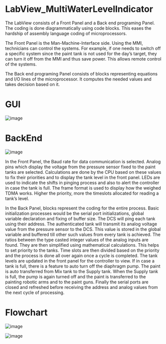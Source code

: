 # LabView_MultiWaterLevelIndicator
The LabView consists of a Front Panel and a Back end programing Panel. The coding is done diagrammatically using code blocks. This eases the hardship of assembly language coding of microprocessors. 

The Front Panel is the Man-Machine-Interface side. Using the MMI, technicians can control the systems. For example, if one needs to switch off a specific system since the paint tank is not used for the day’s target, they can turn it off from the MMI and thus save power. This allows remote control of the systems.
    
The Back end programing Panel consists of blocks representing equations and I/O lines of the microprocessor. It computes the needed values and takes decision based on it.

# GUI
![image](https://user-images.githubusercontent.com/49431830/140967639-4ded82a4-45dd-41c7-a026-a37519fff6eb.png)

# BackEnd
![image](https://user-images.githubusercontent.com/49431830/140967787-0be62eed-5fe9-4bdd-bc5f-ce5696f4f9d7.png)

In the Front Panel, the Baud rate for data communication is selected. Analog pins which display the voltage from the pressure sensor fixed to the paint tanks are selected. Calculations are done by the CPU based on these values to fix their priorities and to display the tank level in the front panel. LEDs are used to indicate the shifts in pinging process and also to alert the controller in case the tank is full. The frame format is used to display how the weighed TDMA works. Higher the priority, more the timeslots allocated for reading a tank’s level.

In the Back Panel, blocks represent the coding for the entire process. Basic initialization processes would be the serial port initializations, global variable declaration and fixing of buffer size. The DCS will ping each tank using their address. The authenticated tank will transmit its analog voltage value from the pressure sensor to the DCS. This value is stored in the global variable and buffered till other such values from every tank is achieved. The ratios between the type casted integer values of the analog inputs are found. They are then simplified using mathematical calculations. This helps to set priority to the tanks. Time slots are then divided based on the priority and the process is done all over again once a cycle is completed. The tank levels are updated in the front panel for the controller to view. If in case a tank is full, there is a feature to auto turn off the diaphragm pump. The paint is auto transferred from Mix tank to the Supply tank. When the Supply tank is full, the pump is again turned off and the paint is transferred to the painting robotic arms and to the paint guns. Finally the serial ports are closed and refreshed before receiving the address and analog values from the next cycle of processing.

# Flowchart

![image](https://user-images.githubusercontent.com/49431830/140968291-064d05a0-8019-418d-a379-98f28943f00e.png)

![image](https://user-images.githubusercontent.com/49431830/140968338-3d4bb9db-3b33-4b5c-b7b7-3f95c008ebcb.png)
